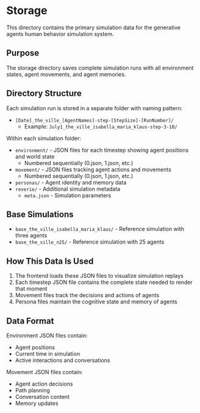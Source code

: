 # Storage

This directory contains the primary simulation data for the generative agents human behavior simulation system.

## Purpose

The storage directory saves complete simulation runs with all environment states, agent movements, and agent memories.

## Directory Structure

Each simulation run is stored in a separate folder with naming pattern:
- `[Date]_the_ville_[AgentNames]-step-[StepSize]-[RunNumber]/`
  - Example: `July1_the_ville_isabella_maria_klaus-step-3-10/`

Within each simulation folder:
- `environment/` - JSON files for each timestep showing agent positions and world state
  - Numbered sequentially (0.json, 1.json, etc.)
- `movement/` - JSON files tracking agent actions and movements
  - Numbered sequentially (0.json, 1.json, etc.)
- `personas/` - Agent identity and memory data
- `reverie/` - Additional simulation metadata
  - `meta.json` - Simulation parameters

## Base Simulations

- `base_the_ville_isabella_maria_klaus/` - Reference simulation with three agents
- `base_the_ville_n25/` - Reference simulation with 25 agents

## How This Data Is Used

1. The frontend loads these JSON files to visualize simulation replays
2. Each timestep JSON file contains the complete state needed to render that moment
3. Movement files track the decisions and actions of agents
4. Persona files maintain the cognitive state and memory of agents

## Data Format

Environment JSON files contain:
- Agent positions
- Current time in simulation
- Active interactions and conversations

Movement JSON files contain:
- Agent action decisions
- Path planning
- Conversation content
- Memory updates